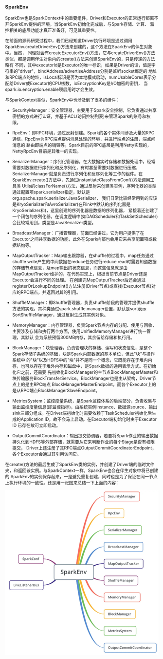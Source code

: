 ### SparkEnv

SparkEnv也是SparkContext中的重要组件，Driver和Executor的正常运行都离不开SparkEnv提供的环境，当SparkEnv初始化完成后，与Spark存储、计算、
监控相关的底层功能才真正准备好，可见其重要性。

在前面的源码研究过程中，我们已经知道Driver执行环境是通过调用SparkEnv.createDriverEnv()方法来创建的，这个方法在SparkEnv的伴生对象中。当然，
同理就会有createExecutorEnv()方法，它与createDriverEnv()方法类似，都是调用伴生对象内的create()方法来创建SparkEnv的，只是传递的方法略有
不同，其中executorId是Executor的唯一标识，如果是Driver的话，值是字符串的"driver"，bindAddress/advertiseAddress分别是监听socket绑定的
地址和RPC端点的地址，isLocal标识是否为本地模式启动，numUsableCores表示分配给Driver或Executor的CPU核数，ioEncryptionKey是I/O加密的密钥，
当spark.io.encryption.enable项启用时才会生效。

与SparkContext类似，SparkEnv中也涉及到了很多的组件：
  * SecurityManager：安全管理器，主要用于Spark安全控制，它负责通过共享密钥的方式进行认证，并基于ACL(访问控制列表)来管理Spark的账号和权限。

  * RpcEnv：即RPC环境，通过反射创建。Spark的各个实体间涉及大量的RPC通信，RpcEnv为RPC端点提供消息处理的环境，并进行端点的注册，端点间消息的
  路由即端点的销毁等。Spark目前的RPC底层是利用Netty实现的，NettyRpcEnv目前是其唯一的实现。

  * SerializerManager：序列化管理器，在大数据实时存储和数据处理中，经常需要对数据进行序列化和反序列化，有时甚至需要对数据进行压缩，
  SerializerManager就是负责进行序列化和反序列化等工作的组件。在SparkEnv.create()方法中，先通过instantiateClassFromConf()方法调用工具类
  Utils的classForName()方法，通过反射来创建类实例，序列化器的类型通过配置项spark.serializer指定，默认是org.apache.spark.serializer.JavaSerializer，
  我们日常比较经常用到的应该是KryoSerializer和AvroSerializer(在Flink中默认的序列化器是KryoSerializer和)，这里创建的序列化器是数据的序列化器，
  紧接着还创建了一个闭包的序列化器，在调度逻辑中(如DAGScheduler和TaskSetScheduler)会比较常用到，类型是JavaSerializer类型。

  * BroadcastManager：广播管理器，前面已经讲过，它为用户提供了在Executor之间共享数据的功能，此外在Spark内部也会用它来共享配置项或数据结构等。

  * MapOutputTracker：Map输出跟踪器，在shuffle的过程中，map任务通过shuffle write产生的中间数据在reduce任务进行reduce read时需要知道数据
  的存储节点信息，及map输出的状态信息，而这些信息就是由MapOutputTracker维护的，在代码实现上，根据当前节点是Driver还是Executor会进行不同的处理。
  在创建完MapOutputTracker后还会通过registerOrLookupEndpoint()方法注册(Driver节点)或查找(Executor节点)对应的RPC端点，并返回对其的引用。

  * ShuffleManager：即Shuffle管理器，负责shuffle阶段的管理并提供shuffle方法的实现，其种类通过spark.shuffle.manager设置，默认是sort表示
  SortShuffleManager，通过反射生成其实例对象。

  * MemoryManager：内存管理器，负责Spark节点内存的分配、使用与回收，主要涉及存储和执行两个方面，使用UnifiedMemoryManager进行统一管理，其默认
  会为系统预留300MB内存，其余留给存储和执行用。

  * BlockManager：块管理器，负责管理块的存储、读写和状态信息，是整个Spark存储子系统的基础，块是Spark内部数据的基本单位，但此"块"与操作系统中
  的"块"以及HDFS中的"块"并不是同一个概念，它既能存在于堆内内存，也可以存在于堆外内存和磁盘中，是Spark数据的通用表示方式。在初始化它之前，还需要
  先初始化BlockManager的主节点BlockManagerMaster和块传输服务BlockTransferService。BlockManager也是主从架构，Driver节点上的是主RPC端点
  BlockManagerMasterEndpoint，而各个Executor上的是从RPC端点BlockManagerSlaveEndpoint。

  * MetricsSystem：监控度量系统，是Spark监控体系的后端部分，负责收集与输出监控度量信息(即监控指标)，由系统实例Instance、数据源source、输出
  sink三部分组成。在Driver端初始化时需要依赖于TaskScheduler初始化后生成的Application ID，故不会马上启动。在Executor端初始化时由于Executor ID
  已存在故可立即启动。

  * OutputCommitCoordinator：输出提交协调器，若要将Spark作业的输出数据持久化到HDFS等外部存储，就需要从它来判断作业的每个Stage是否有权限提交，
  Driver上还注册了其RPC端点OutputCommitCoordinatorEndpoint，各个Executor会通过其引用访问它。

在create()方法的最后生成了SparkEnv类的实例，并创建了Driver端的临时文件夹，和返回该实例。与SparkContext一样，SparkEnv也会在伴生对象中将已创建的
SparkEnv的实例保存起来，一是避免重复创建，同时也是为了保证在同一节点上执行环境的一致性。还是用一张图来总结一下上面的内容：

![SparkEnv初始化](../image/sparkenv.png "SparkEnv初始化")
